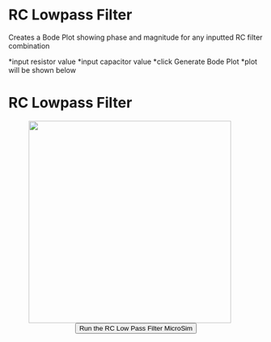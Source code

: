 # RC Lowpass Filter

Creates a Bode Plot showing phase and magnitude for any inputted RC filter combination

*input resistor value
*input capacitor value
*click Generate Bode Plot
*plot will be shown below

# RC Lowpass Filter

<figure markdown>
   <img src="/RC_Lowpass_filter.png" style:{ width="400" }
</figure>

<form action="RCindex.html" style="text-align:center;">
<button style="align-content: center;" class="md-button md-button--primary">
Run the RC Low Pass Filter MicroSim
</button>
</form>

